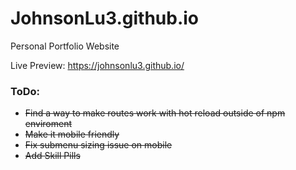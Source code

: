 # JohnsonLu3.github.io
Personal Portfolio Website

Live Preview: https://johnsonlu3.github.io/

### ToDo:
  - ~~Find a way to make routes work with hot reload outside of npm enviroment~~
  - ~~Make it mobile friendly~~
  - ~~Fix submenu sizing issue on mobile~~
  - ~~Add Skill Pills~~

